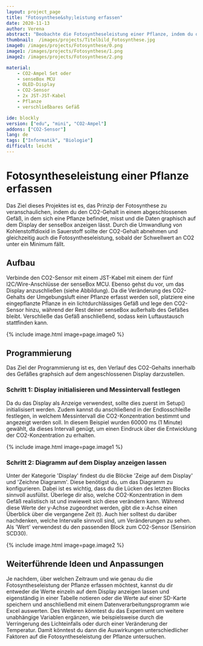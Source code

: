 ```yaml
---
layout: project_page
title: "Fotosynthese&shy;leistung erfassen"
date: 2020-11-13
author: Verena
abstract: "Beobachte die Fotosyntheseleistung einer Pflanze, indem du den CO2-Gehalt misst"
thumbnail:  /images/projects/Titelbild_Fotosynthese.jpg
image0: /images/projects/Fotosynthese/0.png
image1: /images/projects/Fotosynthese/1.png
image2: /images/projects/Fotosynthese/2.png

material:
    - CO2-Ampel Set oder
    - senseBox MCU
    - OLED-Display
    - CO2-Sensor
    - 2x JST-JST-Kabel
    - Pflanze 
    - verschließbares Gefäß

ide: blockly
version: ["edu", "mini", "CO2-Ampel"]   
addons: ["CO2-Sensor"] 
lang: de
tags: ["Informatik", "Biologie"]
difficult: leicht
---
```

<head><title>Fotosyntheseleistung erfassen</title></head>

# Fotosyntheseleistung einer Pflanze erfassen
Das Ziel dieses Projektes ist es, das Prinzip der Fotosynthese zu veranschaulichen, indem du den CO2-Gehalt in einem abgeschlossenen Gefäß, in dem sich eine Pflanze befindet, misst und die Daten graphisch auf dem Display der senseBox anzeigen lässt. Durch die Umwandlung von Kohlenstoffdioxid in Sauerstoff sollte der CO2-Gehalt abnehmen und gleichzeitig auch die Fotosyntheseleistung, sobald der Schwellwert an CO2 unter ein Minimum fällt. 

## Aufbau
Verbinde den CO2-Sensor mit einem JST-Kabel mit einem der fünf I2C/Wire-Anschlüsse der senseBox MCU. Ebenso gehst du vor, um das Display anzuschließen (siehe Abbildung). Da die Veränderung des CO2-Gehalts der Umgebungsluft einer Pflanze erfasst werden soll, platziere eine eingepflanzte Pflanze in ein lichtdurchlässiges Gefäß und lege den CO2-Sensor hinzu, während der Rest deiner senseBox außerhalb des Gefäßes bleibt. Verschließe das Gefäß anschließend, sodass kein Luftaustausch stattfinden kann. 

{% include image.html image=page.image0 %}

## Programmierung

Das Ziel der Programmierung ist es, den Verlauf des CO2-Gehalts innerhalb des Gefäßes graphsich auf dem angeschlossenen Display darzustellen.  

### Schritt 1: Display initialisieren und Messintervall festlegen
Da du das Display als Anzeige verwendest, sollte dies zuerst im Setup() initialisisert werden. Zudem kannst du anschließend in der Endlosschleiße festlegen, in welchem Messintervall die CO2-Konzentration bestimmt und angezeigt werden soll. In diesem Beispiel wurden 60000 ms (1 Minute) gewählt, da dieses Intervall genügt, um einen Eindruck über die Entwicklung der CO2-Konzentration zu erhalten.

{% include image.html image=page.image1 %}

### Schritt 2: Diagramm auf dem Display anzeigen lassen

Unter der Kategorie 'Display' findest du die Blöcke 'Zeige auf dem Display' und 'Zeichne Diagramm'. Diese benötigst du, um das Diagramm zu konfigurieren. Dabei ist es wichtig, dass du die Lücken des letzten Blocks sinnvoll ausfüllst. Überlege dir also, welche CO2-Konzentration in dem Gefäß realistisch ist und inwieweit sich diese verändern kann. Während diese Werte der y-Achse zugeordnet werden, gibt die x-Achse einen Überblick über die vergangene Zeit (t). Auch hier solltest du darüber nachdenken, welche Intervalle sinnvoll sind, um Veränderungen zu sehen. Als 'Wert' verwendest du den passenden Block zum CO2-Sensor (Sensirion SCD30).  

{% include image.html image=page.image2 %}

## Weiterführende Ideen und Anpassungen

Je nachdem, über welchen Zeitraum und wie genau du die Fotosyntheseleistung der Pflanze erfassen möchtest, kannst du dir entweder die Werte einzeln auf dem Display anzeigen lassen und eigenständig in einer Tabelle notieren oder die Werte auf einer SD-Karte speichern und anschließend mit einem Datenverarbeitungsprogramm wie Excel auswerten.
Des Weiteren könntest du das Experiment um weitere unabhängige Variablen ergänzen, wie beispielsweise durch die Verringerung des Lichteinfalls oder durch einer Veränderung der Temperatur. Damit könntest du dann die Auswirkungen unterschiedlicher Faktoren auf die Fotosyntheseleistung der Pflanze untersuchen.  